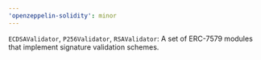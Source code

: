 ```yaml
---
'openzeppelin-solidity': minor
---
```


`ECDSAValidator`, `P256Validator`, `RSAValidator`: A set of ERC-7579 modules that implement signature validation schemes.
